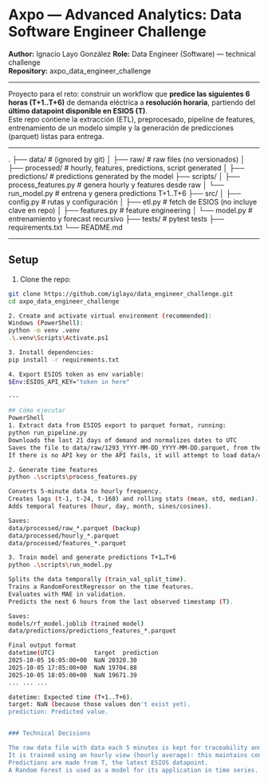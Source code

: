 # Axpo — Advanced Analytics: Data Software Engineer Challenge

**Author:** Ignacio Layo González
**Role:** Data Engineer (Software) — technical challenge  
**Repository:** axpo_data_engineer_challenge

---

Proyecto para el reto: construir un workflow que **predice las siguientes 6 horas (T+1..T+6)** de demanda eléctrica a **resolución horaria**, partiendo del **último datapoint disponible en ESIOS (T)**.  
Este repo contiene la extracción (ETL), preprocesado, pipeline de features, entrenamiento de un modelo simple y la generación de predicciones (parquet) listas para entrega.

---

.
├── data/ # (ignored by git)
│ ├── raw/ # raw files (no versionados)
│ ├── processed/ # hourly, features, predictions, script generated
│ ├── predictions/ # predictions generated by the model
├── scripts/
│ ├── process_features.py # genera hourly y features desde raw
│ └── run_model.py # entrena y genera predictions T+1..T+6
├── src/
│ ├── config.py # rutas y configuración
│ ├── etl.py # fetch de ESIOS (no incluye clave en repo)
│ ├── features.py # feature engineering
│ └── model.py # entrenamiento y forecast recursivo
├── tests/ # pytest tests
├── requirements.txt
└── README.md

---

## Setup

1. Clone the repo:
```bash
git clone https://github.com/iglayo/data_engineer_challenge.git
cd axpo_data_engineer_challenge

2. Create and activate virtual environment (recommended):
Windows (PowerShell):
python -m venv .venv
.\.venv\Scripts\Activate.ps1

3. Install dependencies:
pip install -r requirements.txt

4. Export ESIOS token as env variable:
$Env:ESIOS_API_KEY="token in here"

---

## Cómo ejecutar
PowerShell
1. Extract data from ESIOS export to parquet format, running:
python run_pipeline.py
Downloads the last 21 days of demand and normalizes dates to UTC
Saves the file to data/raw/1293_YYYY-MM-DD_YYYY-MM-DD.parquet, from the root of the project
If there is no API key or the API fails, it will attempt to load data/example_1293.csv

2. Generate time features
python .\scripts\process_features.py

Converts 5-minute data to hourly frequency.
Creates lags (t-1, t-24, t-168) and rolling stats (mean, std, median).
Adds temporal features (hour, day, month, sines/cosines).

Saves:
data/processed/raw_*.parquet (backup)
data/processed/hourly_*.parquet
data/processed/features_*.parquet

3. Train model and generate predictions T+1…T+6
python .\scripts\run_model.py

Splits the data temporally (train_val_split_time).
Trains a RandomForestRegressor on the time features.
Evaluates with MAE in validation.
Predicts the next 6 hours from the last observed timestamp (T).

Saves:
models/rf_model.joblib (trained model)
data/predictions/predictions_features_*.parquet

Final output format
datetime(UTC)	        target  prediction
2025-10-05 16:05:00+00	NaN	20320.30
2025-10-05 17:05:00+00	NaN	19704.88
2025-10-05 18:05:00+00	NaN	19671.39
...	...	...

datetime: Expected time (T+1..T+6).
target: NaN (because those values ​​don't exist yet).
prediction: Predicted value.


### Technical Decisions

The raw data file with data each 5 minutes is kept for traceability and future experimentation. This allows for a higher-resolution model to be developed in the future (the current one has hourly resolution).
It is trained using an hourly view (hourly average): this maintains consistency with the lags, and the model is consistent with the training data.
Predictions are made from T, the latest ESIOS datapoint.
A Random Forest is used as a model for its application in time series.
